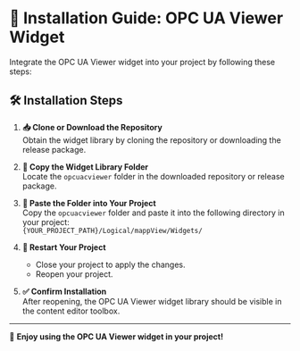 # 🚀 Installation Guide: OPC UA Viewer Widget

Integrate the OPC UA Viewer widget into your project by following these steps:

## 🛠️ Installation Steps

1. **📥 Clone or Download the Repository**  
    Obtain the widget library by cloning the repository or downloading the release package.

2. **📂 Copy the Widget Library Folder**  
    Locate the `opcuacviewer` folder in the downloaded repository or release package.

3. **📁 Paste the Folder into Your Project**  
    Copy the `opcuacviewer` folder and paste it into the following directory in your project:  
    `{YOUR_PROJECT_PATH}/Logical/mappView/Widgets/`

4. **🔄 Restart Your Project**  
    - Close your project to apply the changes.  
    - Reopen your project.

5. **✅ Confirm Installation**  
    After reopening, the OPC UA Viewer widget library should be visible in the content editor toolbox.

---

🎉 **Enjoy using the OPC UA Viewer widget in your project!**
